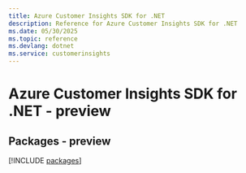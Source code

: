 ```yaml
---
title: Azure Customer Insights SDK for .NET
description: Reference for Azure Customer Insights SDK for .NET
ms.date: 05/30/2025
ms.topic: reference
ms.devlang: dotnet
ms.service: customerinsights
---
```

# Azure Customer Insights SDK for .NET - preview
## Packages - preview
[!INCLUDE [packages](customer-insights-index.md)]
